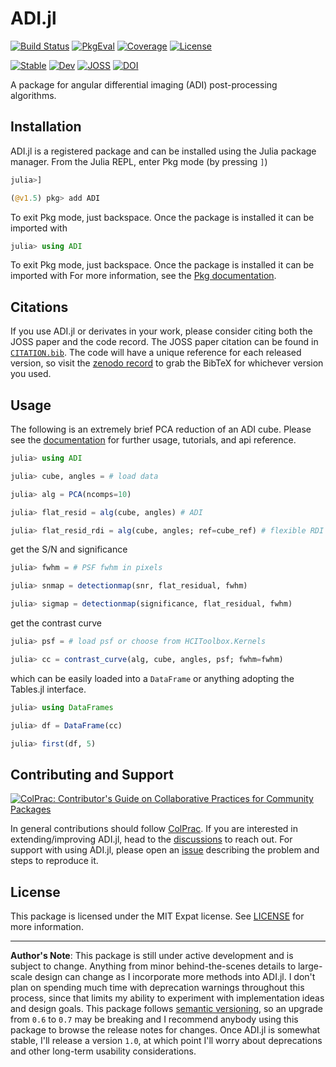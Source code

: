 # ADI.jl

[![Build Status](https://github.com/juliahci/ADI.jl/workflows/CI/badge.svg?branch=master)](https://github.com/juliahci/ADI.jl/actions)
[![PkgEval](https://juliaci.github.io/NanosoldierReports/pkgeval_badges/A/ADI.svg)](https://juliaci.github.io/NanosoldierReports/pkgeval_badges/report.html)
[![Coverage](https://codecov.io/gh/juliahci/ADI.jl/branch/master/graph/badge.svg)](https://codecov.io/gh/juliahci/ADI.jl)
[![License](https://img.shields.io/badge/License-MIT-yellow.svg)](https://opensource.org/licenses/MIT)

[![Stable](https://img.shields.io/badge/docs-stable-blue.svg)](https://juliahci.github.io/ADI.jl/stable)
[![Dev](https://img.shields.io/badge/docs-dev-blue.svg)](https://juliahci.github.io/ADI.jl/dev) 
[![JOSS](https://joss.theoj.org/papers/32605be405e024fcbd15cd81dfdf9985/status.svg)](https://joss.theoj.org/papers/32605be405e024fcbd15cd81dfdf9985)
[![DOI](https://zenodo.org/badge/250468435.svg)](https://zenodo.org/badge/latestdoi/250468435)

A package for angular differential imaging (ADI) post-processing algorithms.

## Installation

ADI.jl is a registered package and can be installed using the Julia package manager. From the Julia REPL, enter Pkg mode (by pressing `]`)

```julia
julia>]

(@v1.5) pkg> add ADI
```

To exit Pkg mode, just backspace. Once the package is installed it can be imported with

```julia
julia> using ADI
```

To exit Pkg mode, just backspace. Once the package is installed it can be imported with
For more information, see the [Pkg documentation](https://docs.julialang.org/en/v1/stdlib/Pkg/).

## Citations

If you use ADI.jl or derivates in your work, please consider citing both the JOSS paper and the code record. The JOSS paper citation can be found in [`CITATION.bib`](CITATION.bib). The code will have a unique reference for each released version, so visit the [zenodo record](https://doi.org/10.5281/zenodo.3977789) to grab the BibTeX for whichever version you used.

## Usage

The following is an extremely brief PCA reduction of an ADI cube. Please see the [documentation](https://juliahci.github.io/ADI.jl/dev/) for further usage, tutorials, and api reference.

```julia
julia> using ADI

julia> cube, angles = # load data

julia> alg = PCA(ncomps=10)

julia> flat_resid = alg(cube, angles) # ADI

julia> flat_resid_rdi = alg(cube, angles; ref=cube_ref) # flexible RDI
```

get the S/N and significance

```julia
julia> fwhm = # PSF fwhm in pixels

julia> snmap = detectionmap(snr, flat_residual, fwhm)

julia> sigmap = detectionmap(significance, flat_residual, fwhm)
```

get the contrast curve

```julia
julia> psf = # load psf or choose from HCIToolbox.Kernels

julia> cc = contrast_curve(alg, cube, angles, psf; fwhm=fwhm)
```

which can be easily loaded into a `DataFrame` or anything adopting the Tables.jl interface.

```julia
julia> using DataFrames

julia> df = DataFrame(cc)

julia> first(df, 5)
```

## Contributing and Support

[![ColPrac: Contributor's Guide on Collaborative Practices for Community Packages](https://img.shields.io/badge/ColPrac-Contributor's%20Guide-blueviolet)](https://github.com/SciML/ColPrac)

In general contributions should follow [ColPrac](https://github.com/SciML/ColPrac). If you are interested in extending/improving ADI.jl, head to the [discussions](https://github.com/JuliaHCI/ADI.jl/discussions) to reach out. For support with using ADI.jl, please open an [issue](https://github.com/JuliaHCI/ADI.jl/issues/new/) describing the problem and steps to reproduce it.

## License

This package is licensed under the MIT Expat license. See [LICENSE](LICENSE) for more information.

---

**Author's Note**: This package is still under active development and is subject to change. Anything from minor behind-the-scenes details to large-scale design can change as I incorporate more methods into ADI.jl. I don't plan on spending much time with deprecation warnings throughout this process, since that limits my ability to experiment with implementation ideas and design goals. This package follows [semantic versioning](https://semver.org/), so an upgrade from `0.6` to `0.7` may be breaking and I recommend anybody using this package to browse the release notes for changes. Once ADI.jl is somewhat stable, I'll release a version `1.0`, at which point I'll worry about deprecations and other long-term usability considerations.
